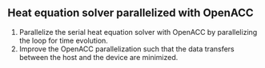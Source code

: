 ## Heat equation solver parallelized with OpenACC

1. Parallelize the serial heat equation solver with OpenACC by parallelizing
the loop for time evolution.  
2. Improve the OpenACC parallelization such that the data transfers between
the host and the device are minimized.
